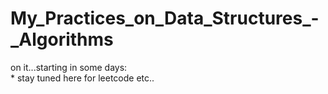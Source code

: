 # My_Practices_on_Data_Structures_-_Algorithms

on it...starting in some days:  
      * stay tuned here for leetcode etc..
